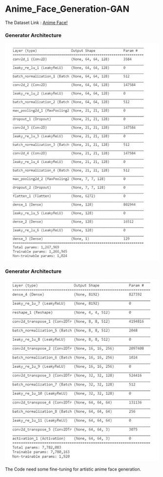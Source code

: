 # Anime_Face_Generation-GAN

The Dataset Link : [Anime Face!](https://www.kaggle.com/soumikrakshit/anime-faces) 

### Generator Architecture

![Generator](https://github.com/Abatpool/Anime_Face_Generation--GAN/blob/main/Model/generator.JPG)


### Generator Architecture

![Discriminator](https://github.com/Abatpool/Anime_Face_Generation--GAN/blob/main/Model/Discriminator.JPG)


The Code need some fine-tuning for artistic anime face generation.
